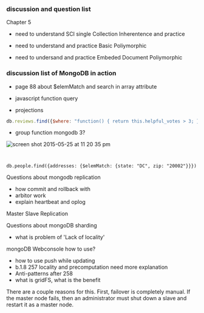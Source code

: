 


### discussion and question list

Chapter 5

* need to understand SCI single Collection Inherentence and practice

* need to understand and practice Basic Poliymorphic

* need to undersand and practice Embeded Document Poliymorphic

### discussion list of MongoDB in action

* page 88 about $elemMatch and search in array attribute

* javascript function query

* projections

```javascript
db.reviews.find({$where: "function() { return this.helpful_votes > 3; }"})
```
* group function mongodb 3?





![screen shot 2015-05-25 at 11 20 35 pm](https://cloud.githubusercontent.com/assets/83296/7804736/ba69441a-0334-11e5-99d6-50bd69397af7.png)





```


db.people.find({addresses: {$elemMatch: {state: "DC", zip: "20002"}}})

```

Questions about mongodb replication

* how commit and rollback with 
* arbitor work
* explain heartbeat and oplog 

Master Slave Replication


Questions about mongoDB sharding

* what is problem of 'Lack of locality'


mongoDB Webconsole how to use?

* how to use push while updating 
* b.1.8 257 locality and precomputation need more explanation 
* Anti-patterns after 258
* what is gridFS, what is the benefit

 There are a couple reasons for this. First, failover is completely manual.
If the master node fails, then an administrator must shut down a slave and restart it as
a master node.

